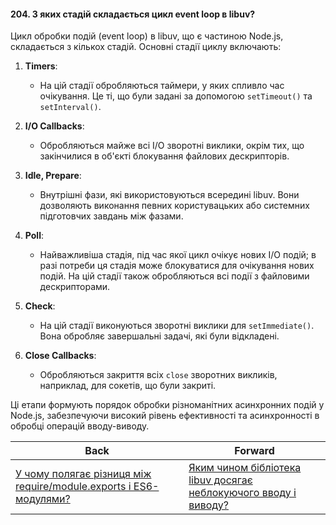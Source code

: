 #### 204. З яких стадій складається цикл event loop в libuv?

Цикл обробки подій (event loop) в libuv, що є частиною Node.js, складається з кількох стадій. Основні стадії циклу включають:

1. **Timers**:
   - На цій стадії обробляються таймери, у яких спливло час очікування. Це ті, що були задані за допомогою `setTimeout()` та `setInterval()`.

2. **I/O Callbacks**:
   - Обробляються майже всі I/O зворотні виклики, окрім тих, що закінчилися в об'єкті блокування файлових дескрипторів.

3. **Idle, Prepare**:
   - Внутрішні фази, які використовуються всередині libuv. Вони дозволяють виконання певних користувацьких або системних підготовчих завдань між фазами.

4. **Poll**:
   - Найважливіша стадія, під час якої цикл очікує нових I/O подій; в разі потреби ця стадія може блокуватися для очікування нових подій. На цій стадії також обробляються всі події з файловими дескрипторами.

5. **Check**:
   - На цій стадії виконуються зворотні виклики для `setImmediate()`. Вона обробляє завершальні задачі, які були відкладені.

6. **Close Callbacks**:
   - Обробляються закриття всіх `close` зворотних викликів, наприклад, для сокетів, що були закриті.

Ці етапи формують порядок обробки різноманітних асинхронних подій у Node.js, забезпечуючи високий рівень ефективності та асинхронності в обробці операцій вводу-виводу.

| Back | Forward |
|---|---|
| [У чому полягає різниця між require/module.exports і ES6-модулями?](/ua/senior/nodejs/what-is-the-difference-between-requiremoduleexports-and-es6-modules.md)  | [Яким чином бібліотека libuv досягає неблокуючого вводу і виводу?](/ua/senior/nodejs/how-does-the-library-libuv-achieve-nonblocking-input-and-output.md) |